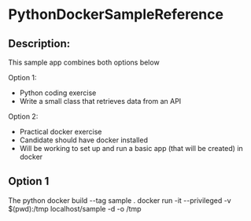 # PythonDockerSampleReference

## Description:

This sample app combines both options below

Option 1:
- Python coding exercise
- Write a small class that retrieves data from an API

Option 2:
- Practical docker exercise
- Candidate should have docker installed
- Will be working to set up and run a basic app (that will be created) in docker

## Option 1

The python 
docker build --tag sample  .
docker run -it --privileged -v $(pwd):/tmp localhost/sample -d -o /tmp